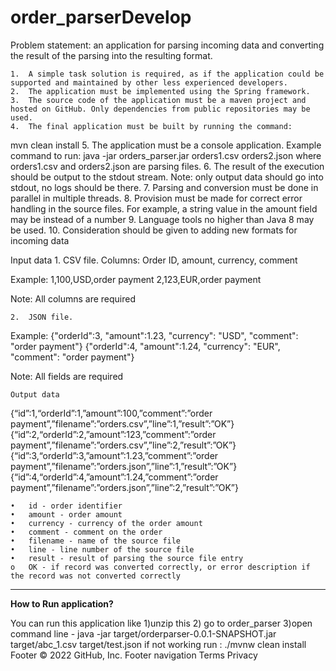 # order_parserDevelop 
Problem statement:
an application for parsing incoming data and converting the result of the parsing into the resulting format.


	1.	A simple task solution is required, as if the application could be supported and maintained by other less experienced developers. 
	2.	The application must be implemented using the Spring framework.
	3.	The source code of the application must be a maven project and hosted on GitHub. Only dependencies from public repositories may be used. 
	4.	The final application must be built by running the command: 
mvn clean install
	5.	The application must be a console application. Example command to run: java -jar orders_parser.jar orders1.csv orders2.json
where orders1.csv and orders2.json are parsing files.
	6.	The result of the execution should be output to the stdout stream. 
Note: only output data should go into stdout, no logs should be there.
	7.	Parsing and conversion must be done in parallel in multiple threads.
	8.	Provision must be made for correct error handling in the source files. For example, a string value in the amount field may be instead of a number
	9.	Language tools no higher than Java 8 may be used.
	10.	Consideration should be given to adding new formats for incoming data

Input data
	1.	CSV file. 
Columns: 
	Order ID, amount, currency, comment 	

Example:
1,100,USD,order payment
2,123,EUR,order payment

Note: All columns are required


	2.	JSON file.
Example:
{"orderId":3, "amount":1.23, "currency": "USD", "comment": "order payment"}
{"orderId":4, "amount":1.24, "currency": "EUR", "comment": "order payment"}

Note: All fields are required

	Output data

{“id”:1,“orderId”:1,”amount”:100,”comment”:”order payment”,”filename”:”orders.csv”,”line”:1,”result”:”OK”}
{“id”:2,“orderId”:2,”amount”:123,”comment”:”order payment”,”filename”:”orders.csv”,”line”:2,”result”:”OK”}
{“id”:3,“orderId”:3,”amount”:1.23,”comment”:”order payment”,”filename”:”orders.json”,”line”:1,”result”:”OK”}
{“id”:4,“orderId”:4,”amount”:1.24,”comment”:”order payment”,”filename”:”orders.json”,”line”:2,”result”:”OK”}


	•	id - order identifier
	•	amount - order amount
	•	currency - currency of the order amount
	•	comment - comment on the order
	•	filename - name of the source file
	•	line - line number of the source file
	•	result - result of parsing the source file entry
	o	OK - if record was converted correctly, or error description if the record was not converted correctly
-----------
**How to Run application?**

You can run this application like 
1)unzip this
2) go to order_parser
3)open command line -
	java -jar target/orderparser-0.0.1-SNAPSHOT.jar target/abc_1.csv target/test.json
if not working
run : ./mvnw clean install
Footer
© 2022 GitHub, Inc.
Footer navigation
Terms
Privacy
